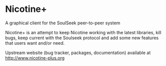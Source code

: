 Nicotine+
=========

A graphical client for the SoulSeek peer-to-peer system



Nicotine+ is an attempt to keep Nicotine working with the latest libraries, kill bugs,
keep current with the ​Soulseek protocol and add some new features that users want
and/or need.

Upstream website (bug tracker, packages, documentation) available at
http://www.nicotine-plus.org
